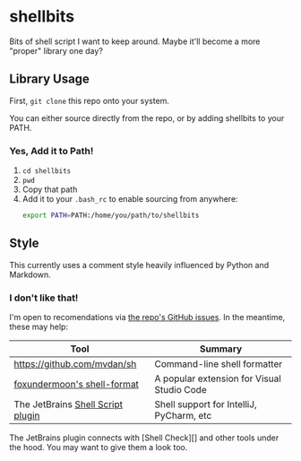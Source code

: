 # shellbits
Bits of shell script I want to keep around. Maybe it'll become a more "proper" library one day?

## Library Usage

First, `git clone` this repo onto your system.

You can either source directly from the repo, or by adding shellbits to
your PATH.

### Yes, Add it to Path!

1. `cd shellbits`
2. `pwd` 
3. Copy that path
2. Add it to your `.bash_rc` to enable sourcing from anywhere:
    ```bash
    export PATH=PATH:/home/you/path/to/shellbits
    ```

## Style

[foxundermoon's shell-format]: https://marketplace.visualstudio.com/items?itemName=foxundermoon.shell-format
[ShellCheck]: https://github.com/koalaman/shellcheck
[Shell Script plugin]: https://plugins.jetbrains.com/plugin/13122-shell-script

This currently uses a comment style heavily influenced by Python and Markdown.

### I don't like that!

I'm open to recomendations via [the repo's GitHub issues](https://github.com/pushfoo/shellbits/issues). In the meantime, these may help:

| Tool                                  | Summary                                    |
|---------------------------------------|--------------------------------------------|
| https://github.com/mvdan/sh           | Command-line shell formatter               |
| [foxundermoon's shell-format][]       | A popular extension for Visual Studio Code |
| The JetBrains [Shell Script plugin][] | Shell support for IntelliJ, PyCharm, etc   |

The JetBrains plugin connects with [Shell Check][] and other tools under the hood. You
may want to give them a look too.
